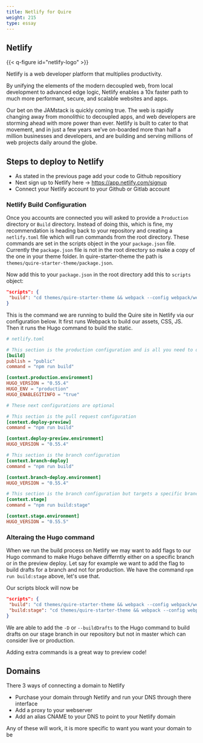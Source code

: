 ```yaml
---
title: Netlify for Quire
weight: 215
type: essay
---
```


## Netlify 

{{< q-figure id="netlify-logo" >}}

Netlify is a web developer platform that multiplies productivity.

By unifying the elements of the modern decoupled web, from local development to advanced edge logic, Netlify enables a 10x faster path to much more performant, secure, and scalable websites and apps.

Our bet on the JAMstack is quickly coming true. The web is rapidly changing away from monolithic to decoupled apps, and web developers are storming ahead with more power than ever. Netlify is built to cater to that movement, and in just a few years we’ve on-boarded more than half a million businesses and developers, and are building and serving millions of web projects daily around the globe.

## Steps to deploy to Netlify

- As stated in the previous page add your code to Github repositiory
- Next sign up to Netlify here -> https://app.netlify.com/signup
- Connect your Netlify account to your Github or Gitlab account


### Netlify Build Configuration

Once you accounts are connected you will asked to provide a `Production` directory or `Build` directory. Instead of doing this, which is fine, my recommendation is heading back to your repository and creating a `netlify.toml` file which will run commands from the root directory. These commands are set in the scripts object in the your `package.json` file. Currently the `package.json` file is not in the root directory so make a copy of the one in your theme folder. In quire-starter-theme the path is `themes/quire-starter-theme/package.json`. 

Now add this to your `package.json` in the root directory add this to `scripts` object:

```json
"scripts": {
 "build": "cd themes/quire-starter-theme && webpack --config webpack/webpack.config.prod.js && cd ../../ && hugo --minify --config config.yml,config/site.yml"
}
```

This is the command we are running to build the Quire site in Netlify via our configuration below. It first runs Webpack to build our assets, CSS, JS. Then it runs the Hugo command to build the static.  

```toml
# netlify.toml

# This section is the production configuration and is all you need to deploy
[build]
publish = "public"
command = "npm run build"

[context.production.environment]
HUGO_VERSION = "0.55.4"
HUGO_ENV = "production"
HUGO_ENABLEGITINFO = "true"

# These next configurations are optional

# This section is the pull request configuration
[context.deploy-preview]
command = "npm run build"

[context.deploy-preview.environment]
HUGO_VERSION = "0.55.4"

# This section is the branch configuration
[context.branch-deploy]
command = "npm run build"

[context.branch-deploy.environment]
HUGO_VERSION = "0.55.4"

# This section is the branch configuration but targets a specific branch and also runs a different command
[context.stage]
command = "npm run build:stage"

[context.stage.environment]
HUGO_VERSION = "0.55.5"
```

### Alteraing the Hugo command

When we run the build process on Netlify we may want to add flags to our Hugo command to make Hugo behave differntly either on a specific branch or in the preview deploy.
Let say for example we want to add the flag to build drafts for a branch and not for production. 
We have the command `npm run build:stage` above, let's use that. 

Our scripts block will now be

```json
"scripts": {
 "build": "cd themes/quire-starter-theme && webpack --config webpack/webpack.config.prod.js && cd ../../ && hugo --minify --config config.yml,config/site.yml",
 "build:stage": "cd themes/quire-starter-theme && webpack --config webpack/webpack.config.prod.js && cd ../../ && hugo --minify -D"
}
```

We are able to add the `-D` or `--buildDrafts` to the Hugo command to build drafts on our stage branch in our repository but not in master which can consider live or production.

Adding extra commands is a great way to preview code!


## Domains

There 3 ways of connecting a domain to Netlify

- Purchase your domain through Netlify and run your DNS through there interface
- Add a proxy to your webserver 
- Add an alias CNAME to your DNS to point to your Netlify domain

Any of these will work, it is more specific to want you want your domain to be

